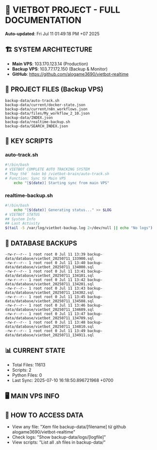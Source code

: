 # 🤖 VIETBOT PROJECT - FULL DOCUMENTATION
**Auto-updated**: Fri Jul 11 01:49:18 PM +07 2025

## 🏗️ SYSTEM ARCHITECTURE
- **Main VPS**: 103.170.123.14 (Production)
- **Backup VPS**: 103.77.172.150 (Backup & Monitor)
- **GitHub**: https://github.com/alogame3690/vietbot-realtime

## 📁 PROJECT FILES (Backup VPS)
```
backup-data/auto-track.sh
backup-data/current/docker-state.json
backup-data/current/n8n_workflows.json
backup-data/files/My_workflow_2_10.json
backup-data/INDEX.json
backup-data/realtime-backup.sh
backup-data/SEARCH_INDEX.json
```

## 🔧 KEY SCRIPTS
### auto-track.sh
```bash
#!/bin/bash
# VIETBOT COMPLETE AUTO TRACKING SYSTEM
# Thay thế toàn bộ /vietbot-brain/auto-track.sh
# Function: Sync từ Main VPS
    echo "[$(date)] Starting sync from main VPS"
```
### realtime-backup.sh
```bash
#!/bin/bash
    echo "[$(date)] Generating status..." >> $LOG
# VIETBOT STATUS
## System Info
## Last Activity
$(tail -5 /var/log/vietbot-backup.log 2>/dev/null || echo "No logs")
```

## 💾 DATABASE BACKUPS
```
-rw-r--r-- 1 root root 0 Jul 11 13:39 backup-data/database/vietbot_20250711_133900.sql
-rw-r--r-- 1 root root 0 Jul 11 13:40 backup-data/database/vietbot_20250711_134000.sql
-rw-r--r-- 1 root root 0 Jul 11 13:41 backup-data/database/vietbot_20250711_134101.sql
-rw-r--r-- 1 root root 0 Jul 11 13:42 backup-data/database/vietbot_20250711_134201.sql
-rw-r--r-- 1 root root 0 Jul 11 13:43 backup-data/database/vietbot_20250711_134302.sql
-rw-r--r-- 1 root root 0 Jul 11 13:45 backup-data/database/vietbot_20250711_134508.sql
-rw-r--r-- 1 root root 0 Jul 11 13:46 backup-data/database/vietbot_20250711_134609.sql
-rw-r--r-- 1 root root 0 Jul 11 13:47 backup-data/database/vietbot_20250711_134709.sql
-rw-r--r-- 1 root root 0 Jul 11 13:48 backup-data/database/vietbot_20250711_134810.sql
-rw-r--r-- 1 root root 0 Jul 11 13:49 backup-data/database/vietbot_20250711_134911.sql
```

## 📊 CURRENT STATE
- Total Files: 11613
- Scripts: 2
- Python Files: 0
- Last Sync: 2025-07-10 16:18:50.896721968 +0700

## 🖥️ MAIN VPS INFO


## 🚨 HOW TO ACCESS DATA
- View any file: "Xem file backup-data/[filename] từ github alogame3690/vietbot-realtime"
- Check logs: "Show backup-data/logs/[logfile]"
- View scripts: "List all .sh files in backup-data/"
